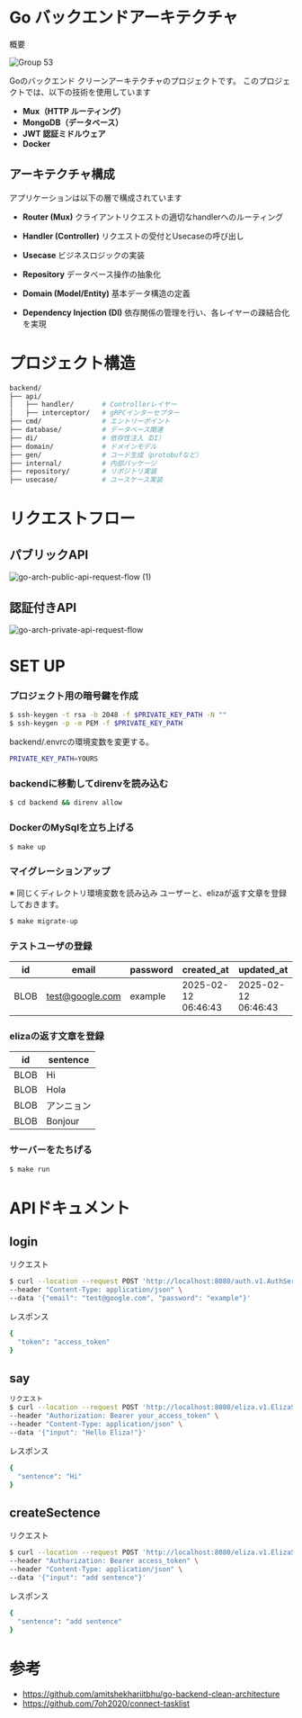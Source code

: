 
# Go バックエンドアーキテクチャ
概要

![Group 53](https://github.com/user-attachments/assets/213360f8-3e60-4796-b0f0-377b604a9a51)

Goのバックエンド クリーンアーキテクチャのプロジェクトです。
このプロジェクトでは、以下の技術を使用しています

- **Mux（HTTP ルーティング）**
- **MongoDB（データベース）**
- **JWT 認証ミドルウェア**
- **Docker**
  

## アーキテクチャ構成
アプリケーションは以下の層で構成されています

- **Router (Mux)**
クライアントリクエストの適切なhandlerへのルーティング

- **Handler (Controller)**
リクエストの受付とUsecaseの呼び出し

- **Usecase**
ビジネスロジックの実装

- **Repository**
データベース操作の抽象化

- **Domain (Model/Entity)**
基本データ構造の定義

- **Dependency Injection (DI)**
依存関係の管理を行い、各レイヤーの疎結合化を実現


# プロジェクト構造
```sh
backend/
├── api/
│   ├── handler/       # Controllerレイヤー
│   ├── interceptor/   # gRPCインターセプター
├── cmd/               # エントリーポイント
├── database/          # データベース関連
├── di/                # 依存性注入（DI）
├── domain/            # ドメインモデル
├── gen/               # コード生成（protobufなど）
├── internal/          # 内部パッケージ
├── repository/        # リポジトリ実装
├── usecase/           # ユースケース実装
```

# リクエストフロー

## パブリックAPI
![go-arch-public-api-request-flow (1)](https://github.com/user-attachments/assets/b6165a6f-f544-476e-9502-4049568d617b)


## 認証付きAPI
![go-arch-private-api-request-flow](https://github.com/user-attachments/assets/3216ad56-452a-4a6b-ad53-858e8d05ba91)


# SET UP
### プロジェクト用の暗号鍵を作成
```sh
$ ssh-keygen -t rsa -b 2048 -f $PRIVATE_KEY_PATH -N ""
$ ssh-keygen -p -m PEM -f $PRIVATE_KEY_PATH
```

backend/.envrcの環境変数を変更する。
```sh
PRIVATE_KEY_PATH=YOURS
```

### backendに移動してdirenvを読み込む
```sh
$ cd backend && direnv allow
```

### DockerのMySqlを立ち上げる
```sh
$ make up
```

### マイグレーションアップ
※ 同じくディレクトリ環境変数を読み込み
ユーザーと、elizaが返す文章を登録しておきます。
```sh
$ make migrate-up
```

### テストユーザの登録

| id   | email             | password | created_at          | updated_at         |
|------|-------------------|----------|---------------------|--------------------|
| BLOB | test@google.com    | example  | 2025-02-12 06:46:43 | 2025-02-12 06:46:43 |

### elizaの返す文章を登録

| id   | sentence |
|------|----------|
| BLOB | Hi       |
| BLOB | Hola     |
| BLOB | アンニョン  |
| BLOB | Bonjour  |



### サーバーをたちげる
```sh
$ make run
```

# APIドキュメント

## **login**

リクエスト
```sh
$ curl --location --request POST 'http://localhost:8080/auth.v1.AuthService/Login' \
--header "Content-Type: application/json" \
--data '{"email": "test@google.com", "password": "example"}'
```

レスポンス
```sh
{
  "token": "access_token"
}
```

## **say**
```sh
リクエスト
$ curl --location --request POST 'http://localhost:8080/eliza.v1.ElizaService/CreateSentence' \
--header "Authorization: Bearer your_access_token" \
--header "Content-Type: application/json" \
--data '{"input": "Hello Eliza!"}'
```

レスポンス
```sh
{
  "sentence": "Hi"
}
```

## **createSectence**
リクエスト
```sh
$ curl --location --request POST 'http://localhost:8080/eliza.v1.ElizaService/CreateSentence' \
--header "Authorization: Bearer access_token" \
--header "Content-Type: application/json" \
--data '{"input": "add sentence"}'
```

レスポンス
```sh
{
  "sentence": "add sentence"
}
```

# 参考
- https://github.com/amitshekhariitbhu/go-backend-clean-architecture
- https://github.com/7oh2020/connect-tasklist
